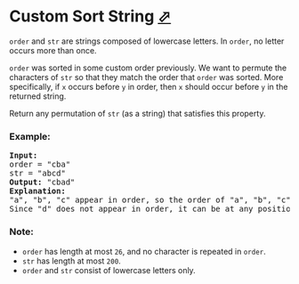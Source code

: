 # Custom Sort String [⬀](https://leetcode.com/problems/custom-sort-string/)

`order` and `str` are strings composed of lowercase letters. In `order`, no letter occurs more than once.

`order` was sorted in some custom order previously. We want to permute the characters of `str` so that they match the order that `order` was sorted. More specifically, if `x` occurs before `y` in order, then `x` should occur before `y` in the returned string.

Return any permutation of `str` (as a string) that satisfies this property.

### Example:
<pre>
<b>Input:</b>
order = "cba"
str = "abcd"
<b>Output:</b> "cbad"
<b>Explanation:</b>
"a", "b", "c" appear in order, so the order of "a", "b", "c" should be "c", "b", and "a". 
Since "d" does not appear in order, it can be at any position in the returned string. "dcba", "cdba", "cbda" are also valid outputs.
</pre>

### Note:

- `order` has length at most `26`, and no character is repeated in `order`.
- `str` has length at most `200`.
- `order` and `str` consist of lowercase letters only.
